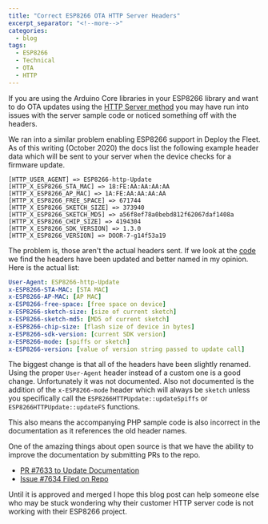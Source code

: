 ```yaml
---
title: "Correct ESP8266 OTA HTTP Server Headers"
excerpt_separator: "<!--more-->"
categories:
  - blog
tags:
  - ESP8266
  - Technical
  - OTA
  - HTTP
---
```


If you are using the Arduino Core libraries in your ESP8266 library and want to do OTA updates using the [HTTP Server method](https://arduino-esp8266.readthedocs.io/en/latest/ota_updates/readme.html#http-server) you may have run into issues with the server sample code or noticed something off with the headers. 

<!--more-->

We ran into a similar problem enabling ESP8266 support in Deploy the Fleet. As of this writing (October 2020) the docs list the following example header data which will be sent to your server when the device checks for a firmware update.

```
[HTTP_USER_AGENT] => ESP8266-http-Update
[HTTP_X_ESP8266_STA_MAC] => 18:FE:AA:AA:AA:AA
[HTTP_X_ESP8266_AP_MAC] => 1A:FE:AA:AA:AA:AA
[HTTP_X_ESP8266_FREE_SPACE] => 671744
[HTTP_X_ESP8266_SKETCH_SIZE] => 373940
[HTTP_X_ESP8266_SKETCH_MD5] => a56f8ef78a0bebd812f62067daf1408a
[HTTP_X_ESP8266_CHIP_SIZE] => 4194304
[HTTP_X_ESP8266_SDK_VERSION] => 1.3.0
[HTTP_X_ESP8266_VERSION] => DOOR-7-g14f53a19
```

The problem is, those aren't the actual headers sent. If we look at the [code](https://github.com/esp8266/Arduino/blob/70e4457041eeb723033fc8011f3d724245d004ae/libraries/ESP8266httpUpdate/src/ESP8266httpUpdate.cpp#L262) we find the headers have been updated and better named in my opinion. Here is the actual list:

```yaml
User-Agent: ESP8266-http-Update
x-ESP8266-STA-MAC: [STA MAC]
x-ESP8266-AP-MAC: [AP MAC]
x-ESP8266-free-space: [free space on device]
x-ESP8266-sketch-size: [size of current sketch]
x-ESP8266-sketch-md5: [MD5 of current sketch]
x-ESP8266-chip-size: [flash size of device in bytes]
x-ESP8266-sdk-version: [current SDK version]
x-ESP8266-mode: [spiffs or sketch]
x-ESP8266-version: [value of version string passed to update call]
```

The biggest change is that all of the headers have been slightly renamed. Using the proper `User-Agent` header instead of a custom one is a good change. Unfortunately it was not documented. Also not documented is the addition of the `x-ESP8266-mode` header which will always be `sketch` unless you specifically call the `ESP8266HTTPUpdate::updateSpiffs` or `ESP8266HTTPUpdate::updateFS` functions.

This also means the accompanying PHP sample code is also incorrect in the documentation as it references the old header names.

One of the amazing things about open source is that we have the ability to improve the documentation by submitting PRs to the repo.

  - [PR #7633 to Update Documentation](https://github.com/esp8266/Arduino/pull/7633)
  - [Issue #7634 Filed on Repo](https://github.com/esp8266/Arduino/issues/7634)

Until it is approved and merged I hope this blog post can help someone else who may be stuck wondering why their customer HTTP server code is not working with their ESP8266 project.
